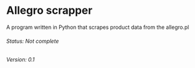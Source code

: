 # Allegro scrapper
A program written in Python that scrapes product data from the allegro.pl

###### Status: Not complete
###### Version: 0.1
